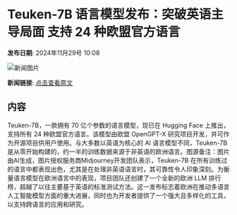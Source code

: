 # Teuken-7B 语言模型发布：突破英语主导局面 支持 24 种欧盟官方语言

**发布日期**: 2024年11月29号 10:08

![新闻图片](https://pic.chinaz.com/picmap/202405161743122232_2.jpg)

**新闻链接**: [点击查看原文](https://www.aibase.com/zh/news/13578)

## 内容

Teuken-7B，一款拥有 70 亿个参数的语言模型，现已在 Hugging Face 上推出，支持所有 24 种欧盟官方语言。该模型由欧盟 OpenGPT-X 研究项目开发，并可作为开源项目供用户使用。与大多数以英语为核心的 AI 语言模型不同，Teuken-7B 是从零开始构建的，约一半的训练数据来源于非英语的欧洲语言。图源备注：图片由AI生成，图片授权服务商Midjourney开发团队表示，Teuken-7B 在所有训练过的语言中都表现出色，尤其是在处理非英语语言时，其可靠性令人印象深刻。为衡量语言模型在欧洲语言中的表现，项目团队还创建了一个全新的欧洲 LLM 排行榜，超越了以往主要基于英语的标准测试方法。这一发布标志着欧洲在推动多语言人工智能模型方面的重大进展，同时也为开发者提供了一个强大且多样化的工具，以支持跨语言的应用和研究。
